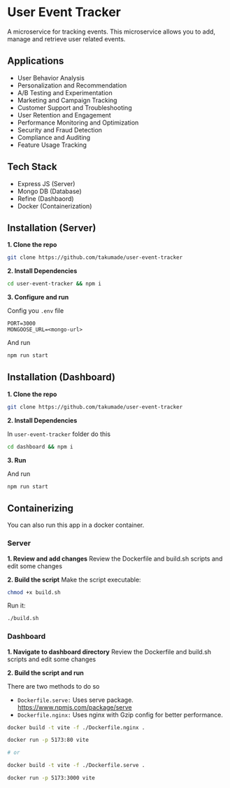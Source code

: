 # User Event Tracker

A microservice for tracking events. This microservice allows you to add, manage and retrieve user related events.


## Applications
- User Behavior Analysis
- Personalization and Recommendation
- A/B Testing and Experimentation
- Marketing and Campaign Tracking
- Customer Support and Troubleshooting
- User Retention and Engagement
- Performance Monitoring and Optimization
- Security and Fraud Detection
- Compliance and Auditing
- Feature Usage Tracking

## Tech Stack
- Express JS (Server)
- Mongo DB (Database)
- Refine (Dashbaord)
- Docker (Containerization)

## Installation (Server)

**1. Clone the repo**
```sh
git clone https://github.com/takumade/user-event-tracker
```

**2. Install Dependencies**
```sh
cd user-event-tracker && npm i
```

**3. Configure and run**

Config you `.env` file

```env
PORT=3000
MONGOOSE_URL=<mongo-url>
```

And run
```sh
npm run start
```


## Installation (Dashboard)

**1. Clone the repo**
```sh
git clone https://github.com/takumade/user-event-tracker
```

**2. Install Dependencies**

In `user-event-tracker` folder do this
```sh
cd dashboard && npm i
```

**3. Run**

And run
```sh
npm run start
```

## Containerizing

You can also run this app in a docker container.

### Server

**1. Review and add changes**
Review  the Dockerfile and build.sh scripts and edit some changes

**2. Build the script**
Make the script executable:

```sh
chmod +x build.sh
```

Run it:

```sh
./build.sh
```

### Dashboard

**1. Navigate to dashboard directory**
Review  the Dockerfile and build.sh scripts and edit some changes

**2. Build the script and run**

There are two methods to do so
- `Dockerfile.serve:` Uses serve package. https://www.npmjs.com/package/serve
- `Dockerfile.nginx:` Uses nginx with Gzip config for better performance.


```sh
docker build -t vite -f ./Dockerfile.nginx .

docker run -p 5173:80 vite

# or

docker build -t vite -f ./Dockerfile.serve .

docker run -p 5173:3000 vite
```